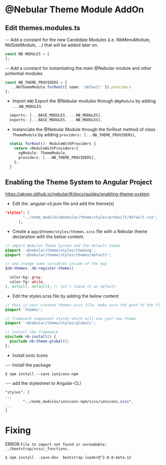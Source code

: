 # @Nebular Theme Module AddOn

## Edit themes.modules.ts

-- Add a constant for the new Candidate Modules (i.e. NbMenuModule, NbSideModule, ...) that will be added later on.

```Typescript
const NB_MODULES = [
];
```

-- Add a constant for instantiating the main @Nebular module and other potiential modules

```Typescript
const NB_THEME_PROVIDERS = [
  ...NbThemeModule.forRoot({ name: 'default' }).providers
];
```


* Import `AND` Export the @Nebular modules through `@NgModule` by adding `...NB_MODULES`
```Typescript
  imports: [...BASE_MODULES, ...NB_MODULES],
  exports: [...BASE_MODULES, ...NB_MODULES],
```

* Instanciate the @Nebular Module through the forRoot method of class `ThemeModule` by adding `providers: [...NB_THEME_PROVIDERS],`
```Typescript
  static forRoot(): ModuleWithProviders {
    return <ModuleWithProviders>{
      ngModule: ThemeModule,
      providers: [...NB_THEME_PROVIDERS],
    };
  }

```

## Enabling the Theme System to Angular Project

https://akveo.github.io/nebular/#/docs/guides/enabling-theme-system

* Edit the .angular-cli.json file and add the theme(s)

```json
"styles": [
        "../node_modules/@nebular/theme/styles/prebuilt/default.css",
      ],
```

* Create a `app/@theme/styles/themes.scss` file with a Nebular theme declaration with the below content.

```scss
// import Nebular Theme System and the default theme
@import '~@nebular/theme/styles/theming';
@import '~@nebular/theme/styles/themes/default';

// and change some variables inside of the map
$nb-themes: nb-register-theme((

  color-bg: gray,
  color-fg: white,
), default, default); // let's leave it as default
```

* Edit the styles.scss file by adding the below content

```scss
// this is your created themes.scss file, make sure the path to the file is correct
@import 'themes';

// framework component styles which will use your new theme
@import '~@nebular/theme/styles/globals';

// install the framework
@include nb-install() {
  @include nb-theme-global();
};
```

* Install ionic Icons

--- Install the package

```
$ npm install --save ionicons-npm
```

--- add the stylesheet to Angular-CLI

```scss
"styles": [
...
        "../node_modules/ionicons-npm/scss/ionicons.scss",
...
]
```

# Fixing 

ERROR `File to import not found or unreadable: ../bootstrap/scss/_functions.`

```
$ npm install  -save-dev  bootstrap-loader@^2.0.0-beta.12
```
